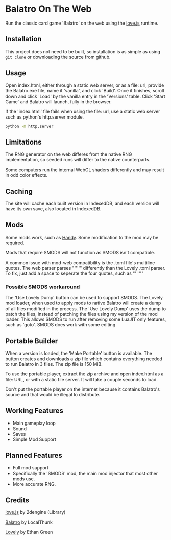 # Balatro On The Web

Run the classic card game 'Balatro' on the web using the [love.js](https://github.com/2dengine/love.js) runtime.

## Installation

This project does not need to be built, so installation is as simple as using `git clone` or downloading the source from github.

## Usage

Open index.html, either through a static web server, or as a file: url, provide the Balatro.exe file, name it 'vanilla', and click 'Build'. Once it finishes, scroll down and click 'Load' by the vanilla entry in the 'Versions' table. Click 'Start Game' and Balatro will launch, fully in the browser. 

If the 'index.html' file fails when using the file: url, use a static web server such as python's http.server module.
```sh
python -m http.server
```

## Limitations

The RNG generator on the web differes from the native RNG implementation, so seeded runs will differ to the native counterparts.

Some computers run the internal WebGL shaders differently and may result in odd color effects.

## Caching

The site will cache each built version in IndexedDB, and each version will have its own save, also located in IndexedDB.

## Mods

Some mods work, such as [Handy](https://github.com/SleepyG11/HandyBalatro). Some modification to the mod may be required.

Mods that require SMODS will not function as SMODS isn't compatible.

A common issue with mod-web compatibility is the .toml file's multiline quotes. The web parser parses "''''" differently than the Lovely .toml parser. To fix, just add a space to seperate the four quotes, such as "' '''"

### Possible SMODS workaround

The 'Use Lovely Dump' button can be used to support SMODS. The Lovely mod loader, when used to apply mods to native Balatro will create a dump of all files modified in the process. The 'Use Lovely Dump' uses the dump to patch the files, instead of patching the files using my version of the mod loader. This allows SMODS to run after removing some LuaJIT only features, such as 'goto'. SMODS does work with some editing.

## Portable Builder

When a version is loaded, the 'Make Portable' button is available. The button creates and downloads a zip file which contains everything needed to run Balatro in 3 files. The zip file is 150 MiB.

To use the portable player, extract the zip archive and open index.html as a file: URL, or with a static file server. It will take a couple seconds to load.

Don't put the portable player on the internet because it contains Balatro's source and that would be illegal to distribute.

## Working Features

- Main gameplay loop
- Sound
- Saves
- Simple Mod Support

## Planned Features

- Full mod support
- Specifically the 'SMODS' mod, the main mod injector that most other mods use.
- More accurate RNG.

## Credits

[love.js](https://github.com/2dengine/love.js) by 2dengine (Library)

[Balatro](https://www.playbalatro.com/) by LocalThunk

[Lovely](https://github.com/ethangreen-dev/lovely-injector) by Ethan Green